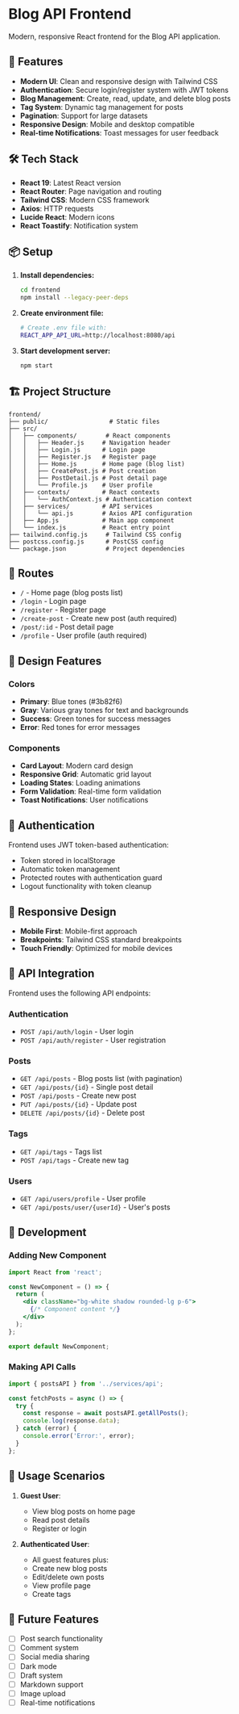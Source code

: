 # Blog API Frontend

Modern, responsive React frontend for the Blog API application.

## 🚀 Features

- **Modern UI**: Clean and responsive design with Tailwind CSS
- **Authentication**: Secure login/register system with JWT tokens
- **Blog Management**: Create, read, update, and delete blog posts
- **Tag System**: Dynamic tag management for posts
- **Pagination**: Support for large datasets
- **Responsive Design**: Mobile and desktop compatible
- **Real-time Notifications**: Toast messages for user feedback

## 🛠️ Tech Stack

- **React 19**: Latest React version
- **React Router**: Page navigation and routing
- **Tailwind CSS**: Modern CSS framework
- **Axios**: HTTP requests
- **Lucide React**: Modern icons
- **React Toastify**: Notification system

## 📦 Setup

1. **Install dependencies:**
   ```bash
   cd frontend
   npm install --legacy-peer-deps
   ```

2. **Create environment file:**
   ```bash
   # Create .env file with:
   REACT_APP_API_URL=http://localhost:8080/api
   ```

3. **Start development server:**
   ```bash
   npm start
   ```

## 🏗️ Project Structure

```
frontend/
├── public/                 # Static files
├── src/
│   ├── components/        # React components
│   │   ├── Header.js     # Navigation header
│   │   ├── Login.js      # Login page
│   │   ├── Register.js   # Register page
│   │   ├── Home.js       # Home page (blog list)
│   │   ├── CreatePost.js # Post creation
│   │   ├── PostDetail.js # Post detail page
│   │   └── Profile.js    # User profile
│   ├── contexts/         # React contexts
│   │   └── AuthContext.js # Authentication context
│   ├── services/         # API services
│   │   └── api.js        # Axios API configuration
│   ├── App.js            # Main app component
│   └── index.js          # React entry point
├── tailwind.config.js     # Tailwind CSS config
├── postcss.config.js      # PostCSS config
└── package.json           # Project dependencies
```

## 🔗 Routes

- `/` - Home page (blog posts list)
- `/login` - Login page
- `/register` - Register page
- `/create-post` - Create new post (auth required)
- `/post/:id` - Post detail page
- `/profile` - User profile (auth required)

## 🎨 Design Features

### Colors
- **Primary**: Blue tones (#3b82f6)
- **Gray**: Various gray tones for text and backgrounds
- **Success**: Green tones for success messages
- **Error**: Red tones for error messages

### Components
- **Card Layout**: Modern card design
- **Responsive Grid**: Automatic grid layout
- **Loading States**: Loading animations
- **Form Validation**: Real-time form validation
- **Toast Notifications**: User notifications

## 🔐 Authentication

Frontend uses JWT token-based authentication:

- Token stored in localStorage
- Automatic token management
- Protected routes with authentication guard
- Logout functionality with token cleanup

## 📱 Responsive Design

- **Mobile First**: Mobile-first approach
- **Breakpoints**: Tailwind CSS standard breakpoints
- **Touch Friendly**: Optimized for mobile devices

## 🚦 API Integration

Frontend uses the following API endpoints:

### Authentication
- `POST /api/auth/login` - User login
- `POST /api/auth/register` - User registration

### Posts
- `GET /api/posts` - Blog posts list (with pagination)
- `GET /api/posts/{id}` - Single post detail
- `POST /api/posts` - Create new post
- `PUT /api/posts/{id}` - Update post
- `DELETE /api/posts/{id}` - Delete post

### Tags
- `GET /api/tags` - Tags list
- `POST /api/tags` - Create new tag

### Users
- `GET /api/users/profile` - User profile
- `GET /api/posts/user/{userId}` - User's posts

## 🔧 Development

### Adding New Component
```jsx
import React from 'react';

const NewComponent = () => {
  return (
    <div className="bg-white shadow rounded-lg p-6">
      {/* Component content */}
    </div>
  );
};

export default NewComponent;
```

### Making API Calls
```jsx
import { postsAPI } from '../services/api';

const fetchPosts = async () => {
  try {
    const response = await postsAPI.getAllPosts();
    console.log(response.data);
  } catch (error) {
    console.error('Error:', error);
  }
};
```

## 📝 Usage Scenarios

1. **Guest User**:
   - View blog posts on home page
   - Read post details
   - Register or login

2. **Authenticated User**:
   - All guest features plus:
   - Create new blog posts
   - Edit/delete own posts
   - View profile page
   - Create tags

## 🎯 Future Features

- [ ] Post search functionality
- [ ] Comment system
- [ ] Social media sharing
- [ ] Dark mode
- [ ] Draft system
- [ ] Markdown support
- [ ] Image upload
- [ ] Real-time notifications
